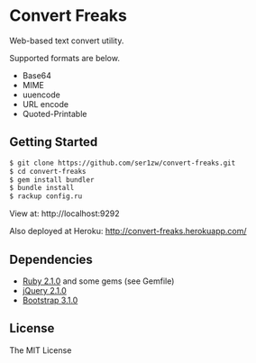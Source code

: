 # Convert Freaks

Web-based text convert utility.

Supported formats are below.

- Base64
- MIME
- uuencode
- URL encode
- Quoted-Printable

## Getting Started

```sh
$ git clone https://github.com/ser1zw/convert-freaks.git
$ cd convert-freaks
$ gem install bundler
$ bundle install
$ rackup config.ru
```

View at: http://localhost:9292

Also deployed at Heroku: http://convert-freaks.herokuapp.com/

## Dependencies

- [Ruby 2.1.0](http://www.ruby-lang.org/) and some gems (see Gemfile)
- [jQuery 2.1.0](http://jquery.com/)
- [Bootstrap 3.1.0](http://getbootstrap.com/)

## License

The MIT License

